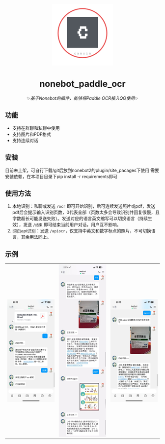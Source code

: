 <p align="center">
  <a href="https://github.com/your_username/nonebot_paddle_ocr"><img src="https://github.com/canxin121/nonebot_paddle_ocr/blob/main/demo/logo_transparent.png" width="200" height="200" alt="nonebot_paddle_ocr"></a>
</p>
<div align="center">

# nonebot_paddle_ocr

✨*基于Nonebot的插件，能够将Paddle OCR接入QQ使用*✨
  
<div align="left">
  
## 功能

- 支持在群聊和私聊中使用
- 支持图片和PDF格式
- 支持连续对话

## 安装

目前未上架，可自行下载/git后放到nonebot2的plugin/site_pacages下使用
需要安装依赖，在本项目目录下pip install -r requirements即可
## 使用方法

1. 本地识别：私聊或发送 `/ocr` 即可开始识别，后可连续发送照片或pdf，发送pdf后会提示输入识别页数，0代表全部（页数太多会导致识别并回复很慢，且字数超长可能发送失败）。发送对应的语言英文缩写可以切换语言（持续生效），发送 `/结束` 即可结束当前用户对话，用户互不影响。
2. 网页api识别：发送 `/apiocr`，仅支持中英文和数字标点的照片，不可切换语言，其余用法同上。

## 示例
  
| | | |
|:-------------------------:|:-------------------------:|:-------------------------:|
|<img src="https://github.com/canxin121/nonebot_paddle_ocr/blob/main/demo/demo%20(1).jpg" width="200"> | <img src="https://github.com/canxin121/nonebot_paddle_ocr/blob/main/demo/demo%20(2).jpg" width="200"> | <img src="https://github.com/canxin121/nonebot_paddle_ocr/blob/main/demo/demo%20(3).jpg" width="200">|
